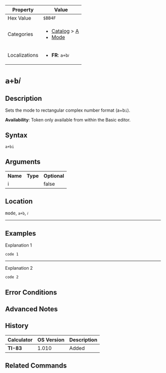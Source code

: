 | Property      | Value |
|---------------|-------|
| Hex Value     | `$BB4F`|
| Categories    | <ul><li>[Catalog](../categories/Catalog.md) > [A](../categories/Catalog.md#A)</li><li>[Mode](../categories/Mode.md)</li></ul> |
| Localizations | <ul><li><b>FR</b>: `a+b𝑖`</li></ul> |

# `a+b𝑖`

## Description
Sets the mode to rectangular complex number format (a+b`i`).


<b>Availability</b>: Token only available from within the Basic editor.

## Syntax
`a+bi`

## Arguments
<table>
<tr><th>Name</th><th>Type</th><th>Optional</th></tr>

<tr><td>i</td><td></td><td>false</td></tr>

</table>

## Location
<kbd>mode</kbd>, `a+b`, `𝑖`
<hr>

## Examples

Explanation 1
```ti-basic
code 1
```
---
Explanation 2
```ti-basic
code 2
```

## Error Conditions


## Advanced Notes


## History
| Calculator | OS Version | Description |
|------------|------------|-------------|
| <b>TI-83</b> | 1.010 | Added

## Related Commands

    